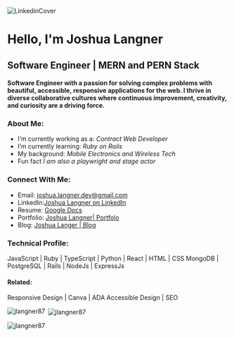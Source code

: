![LinkedinCover](https://user-images.githubusercontent.com/107937483/225999262-0dac98d2-636b-4d21-ad9f-36dfb7f7bc6f.png)

# Hello, I'm Joshua Langner
## Software Engineer | MERN and PERN Stack

#### Software Engineer with a passion for solving complex problems with beautiful, accessible, responsive applications for the web. I thrive in diverse collaborative cultures where continuous improvement, creativity, and curiosity are a driving force.

### About Me:
- I’m currently working as a: *Contract Web Developer*
- I’m currently learning: *Ruby on Rails*
- My background: *Mobile Electronics and Wireless Tech*
- Fun fact *I am also a playwright and stage actor*

### Connect With Me:
- Email: joshua.langner.dev@gmail.com
- LinkedIn:[Joshua Langner on LinkedIn](https://www.linkedin.com/in/josh-langner/)
- Resume: [Google Docs](https://docs.google.com/document/d/11C2qaFNdGONL-lHx5Tu7SCo1X-baUE4YboAxMH1mDbc/edit?usp=sharing)
- Portfolio: [Joshua Langner| Portfolo](https://www.joshua.langner.com/portfolio)
- Blog: [Joshua Langer | Blog](https://www.joshua.langner.com/)

### Technical Profile:
JavaScript | Ruby | TypeScript | Python | React | HTML | CSS
MongoDB | PostgreSQL | Rails | NodeJs | ExpressJs 

#### Related:
Responsive Design | Canva | ADA Accessible Design | SEO

<p><img align="left" src="https://github-readme-stats.vercel.app/api/top-langs?username=jlangner87&show_icons=true&locale=en&layout=compact" alt="jlangner87" /></p>

<p>&nbsp;<img align="center" src="https://github-readme-stats.vercel.app/api?username=jlangner87&show_icons=true&locale=en" alt="jlangner87" /></p>

<p><img align="center" src="https://github-readme-streak-stats.herokuapp.com/?user=jlangner87&" alt="jlangner87" /></p>
